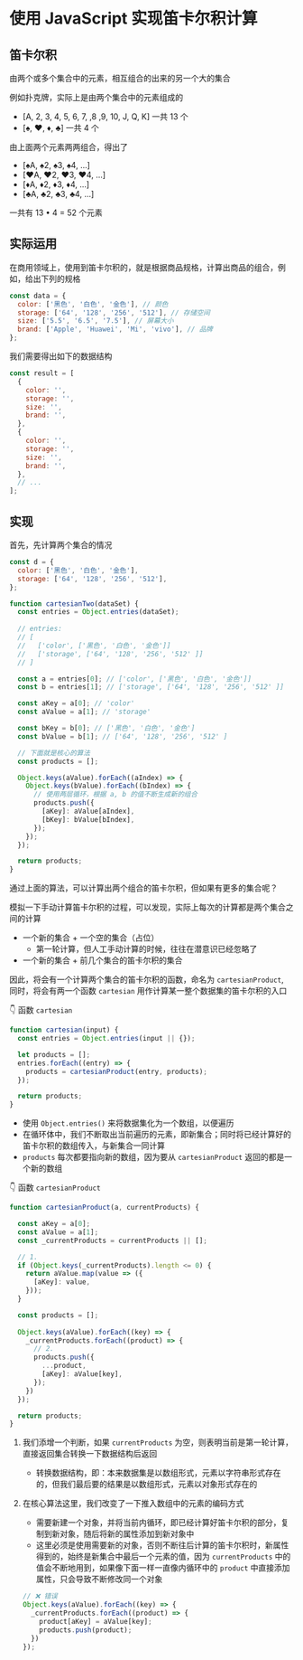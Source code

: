 # 使用 JavaScript 实现笛卡尔积计算

## 笛卡尔积

由两个或多个集合中的元素，相互组合的出来的另一个大的集合

例如扑克牌，实际上是由两个集合中的元素组成的

- [A, 2, 3, 4, 5, 6, 7, ,8 ,9, 10, J, Q, K] 一共 13 个
- [♠, ♥, ♦, ♣] 一共 4 个

由上面两个元素两两组合，得出了

- [♠A, ♠2, ♠3, ♠4, ...]
- [♥A, ♥2, ♥3, ♥4, ...]
- [♦A, ♦2, ♦3, ♦4, ...]
- [♣A, ♣2, ♣3, ♣4, ...]

一共有 13 • 4 = 52 个元素

## 实际运用

在商用领域上，使用到笛卡尔积的，就是根据商品规格，计算出商品的组合，例如，给出下列的规格

```js
const data = {
  color: ['黑色', '白色', '金色'], // 颜色
  storage: ['64', '128', '256', '512'], // 存储空间
  size: ['5.5', '6.5', '7.5'], // 屏幕大小
  brand: ['Apple', 'Huawei', 'Mi', 'vivo'], // 品牌
};
```

我们需要得出如下的数据结构

```js
const result = [
  {
    color: '',
    storage: '',
    size: '',
    brand: '',
  },
  {
    color: '',
    storage: '',
    size: '',
    brand: '',
  },
  // ...
];
```

## 实现

首先，先计算两个集合的情况

```js
const d = {
  color: ['黑色', '白色', '金色'],
  storage: ['64', '128', '256', '512'],
};

function cartesianTwo(dataSet) {
  const entries = Object.entries(dataSet);
  
  // entries:
  // [
  //   ['color', ['黑色', '白色', '金色']]
  //   ['storage', ['64', '128', '256', '512' ]]
  // ]

  const a = entries[0]; // ['color', ['黑色', '白色', '金色']]
  const b = entries[1]; // ['storage', ['64', '128', '256', '512' ]]

  const aKey = a[0]; // 'color'
  const aValue = a[1]; // 'storage'

  const bKey = b[0]; // ['黑色', '白色', '金色']
  const bValue = b[1]; // ['64', '128', '256', '512' ]

  // 下面就是核心的算法
  const products = [];

  Object.keys(aValue).forEach((aIndex) => {
    Object.keys(bValue).forEach((bIndex) => {
      // 使用两层循环，根据 a, b 的值不断生成新的组合
      products.push({
        [aKey]: aValue[aIndex],
        [bKey]: bValue[bIndex],
      });
    });
  });

  return products;
}
```

通过上面的算法，可以计算出两个组合的笛卡尔积，但如果有更多的集合呢？

模拟一下手动计算笛卡尔积的过程，可以发现，实际上每次的计算都是两个集合之间的计算

- 一个新的集合 + 一个空的集合（占位）
    - 第一轮计算，但人工手动计算的时候，往往在潜意识已经忽略了
- 一个新的集合 + 前几个集合的笛卡尔积的集合

因此，将会有一个计算两个集合的笛卡尔积的函数，命名为 `cartesianProduct`, 同时，将会有两一个函数 `cartesian` 用作计算某一整个数据集的笛卡尔积的入口

👇 函数 `cartesian`

```js
function cartesian(input) {
  const entries = Object.entries(input || {});

  let products = [];
  entries.forEach((entry) => {
    products = cartesianProduct(entry, products);
  });

  return products;
}
```

- 使用 `Object.entries()` 来将数据集化为一个数组，以便遍历
- 在循环体中，我们不断取出当前遍历的元素，即新集合；同时将已经计算好的笛卡尔积的数组传入，与新集合一同计算
- `products` 每次都要指向新的数组，因为要从 `cartesianProduct` 返回的都是一个新的数组

👇 函数 `cartesianProduct`

```js
function cartesianProduct(a, currentProducts) {

  const aKey = a[0];
  const aValue = a[1];
  const _currentProducts = currentProducts || [];

  // 1.
  if (Object.keys(_currentProducts).length <= 0) {
    return aValue.map(value => ({
      [aKey]: value,
    }));
  }

  const products = [];
  
  Object.keys(aValue).forEach((key) => {
    _currentProducts.forEach((product) => {
      // 2.
      products.push({
        ...product,
        [aKey]: aValue[key],
      });
    })
  });

  return products;
}
```

1. 我们添增一个判断，如果 `currentProducts` 为空，则表明当前是第一轮计算，直接返回集合转换一下数据结构后返回
    - 转换数据结构，即：本来数据集是以数组形式，元素以字符串形式存在的，但我们最后要的结果是以数组形式，元素以对象形式存在的
2. 在核心算法这里，我们改变了一下推入数组中的元素的编码方式
    - 需要新建一个对象，并将当前内循环，即已经计算好笛卡尔积的部分，复制到新对象，随后将新的属性添加到新对象中
    - 这里必须是使用需要新的对象，否则不断往后计算的笛卡尔积时，新属性得到的，始终是新集合中最后一个元素的值，因为 `currentProducts` 中的值会不断地用到，如果像下面一样一直像内循环中的 `product` 中直接添加属性，只会导致不断修改同一个对象

    ```js
    // ❌ 错误
    Object.keys(aValue).forEach((key) => {
      _currentProducts.forEach((product) => {
        product[aKey] = aValue[key];
        products.push(product);
      })
    });
    ```


